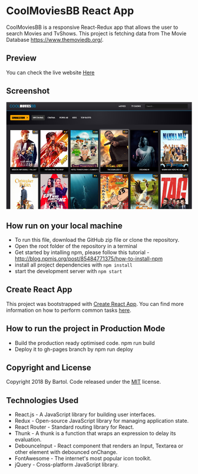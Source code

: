 # CoolMoviesBB React App

CoolMoviesBB is a responsive React-Redux app that allows the user to search Movies and TvShows. This project is fetching data from The Movie Database https://www.themoviedb.org/.

## Preview

You can check the live website [Here](https://msmatki.github.io/React-Movies/)

## Screenshot

![alt text](img/ScreenShot.png)

## How run on your local machine

* To run this file, download the GitHub zip file or clone the repository.
* Open the root folder of the repository in a terminal
* Get started by intalling npm, please follow this tutorial - http://blog.npmjs.org/post/85484771375/how-to-install-npm
* install all project dependencies with `npm install`
* start the development server with `npm start`

## Create React App

This project was bootstrapped with [Create React App](https://github.com/facebookincubator/create-react-app). You can find more information on how to perform common tasks [here](https://github.com/facebookincubator/create-react-app/blob/master/packages/react-scripts/template/README.md).

## How to run the project in Production Mode

* Build the production ready optimised code. npm run build
* Deploy it to gh-pages branch by npm run deploy

## Copyright and License

Copyright 2018 By Bartol. Code released under the [MIT](https://github.com/MsMatki/React-Movies/blob/master/LICENSE) license.

## Technologies Used

* React.js - A JavaScript library for building user interfaces.
* Redux - Open-source JavaScript library for managing application state.
* React Router - Standard routing library for React.
* Thunk - A thunk is a function that wraps an expression to delay its evaluation.
* DebounceInput - React component that renders an Input, Textarea or other element with debounced onChange. 
* FontAwesome - The internet's most popular icon toolkit.
* jQuery - Cross-platform JavaScript library.
